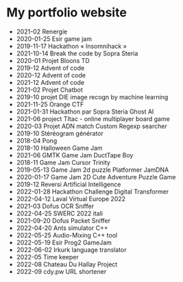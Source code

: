 # My portfolio website

- 2021-02 Renergie                                                     
- 2020-01-25 Esir game jam                                             
- 2019-11-17 Hackathon « Insomnihack »                                 
- 2021-10-14 Break the code by Sopra Steria                            
- 2020-01 Projet Bloons TD                                             
- 2019-12 Advent of code                                               
- 2020-12 Advent of code                                               
- 2021-12 Advent of code                                               
- 2021-02 Projet Chatbot                                               
- 2019-10 projet DIE image recogn by machine learning                  
- 2021-11-25 Orange CTF                                                
- 2021-01-31 Hackathon par Sopra Steria Ghost AI                       
- 2021-06 project TItac - online multiplayer board game                
- 2020-03 Projet ADN match Custom Regexp searcher                      
- 2019-10 Stéréogram générator                                         
- 2018-04 Pong                                                         
- 2018-10 Halloween Game Jam                                           
- 2021-06 GMTK Game Jam DuctTape Boy                                   
- 2018-11 Game Jam Cursor Trinity                                      
- 2019-05-13 Game Jam 2d puzzle Platformer JamDNA                      
- 2020-01-17 Game Jam 2D Cute Adventure Puzzle Game                    
- 2019-12 Reversi Artificial Intelligence                              
- 2022-01-28 Hackathon Challenge Digital Transformer                   
- 2022-04-12 Laval Virtual Europe 2022                                 
- 2021-03 Dofus OCR Sniffer                                            
- 2022-04-25 SWERC 2022 itali                                          
- 2021-09-20 Dofus Packet Sniffer                                      
- 2022-04-20 Ants simulator C++                                        
- 2022-05-25 Audio-Mixing C++ tool                                     
- 2022-05-19 Esir Prog2 GameJam                                        
- 2022-06-02 Irkurk language translator                                
- 2022-05 Time keeper                                                  
- 2022-08 Chateau Du Hallay Project                                    
- 2022-09 cdy.pw URL shortener                                         
